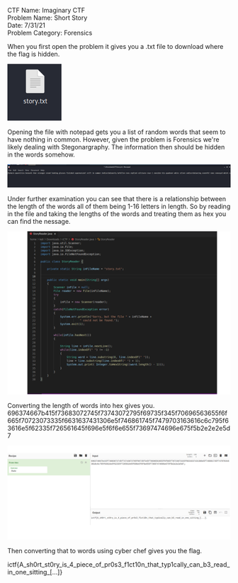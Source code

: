 CTF Name: Imaginary CTF  
Problem Name: Short Story  
Date: 7/31/21   
Problem Category: Forensics  


When you first open the problem it gives you a .txt file to download where the flag is hidden.

![Alt text](https://github.com/RhysticStudies/Writeups/blob/main/ICTF/Screenshot3.png)

Opening the file with notepad gets you a list of random words that seem to have nothing in common. However, given the problem is Forensics we're likely dealing with Stegonargraphy. The information then should be hidden in the words somehow.

![Alt text](https://github.com/RhysticStudies/Writeups/blob/main/ICTF/Screenshot2.png)

Under further examination you can see that there is a relationship between the length of the words all of them being 1-16 letters in length. So by reading in the file and taking the lengths of the words and treating them as hex you can find the nessage.

![Alt text](https://github.com/RhysticStudies/Writeups/blob/main/ICTF/Screenshot1.png)

Converting the length of words into hex gives you.
696374667b415f73683072745f73743072795f69735f345f70696563655f6f665f70723073335f6631637431306e5f746861745f7479703163616c6c795f63616e5f62335f726561645f696e5f6f6e655f73697474696e675f5b2e2e2e5d7

![Alt text](https://github.com/RhysticStudies/Writeups/blob/main/ICTF/Screenshot4.png)

Then converting that to words using cyber chef gives you the flag.

ictf{A_sh0rt_st0ry_is_4_piece_of_pr0s3_f1ct10n_that_typ1cally_can_b3_read_in_one_sitting_[...]}
